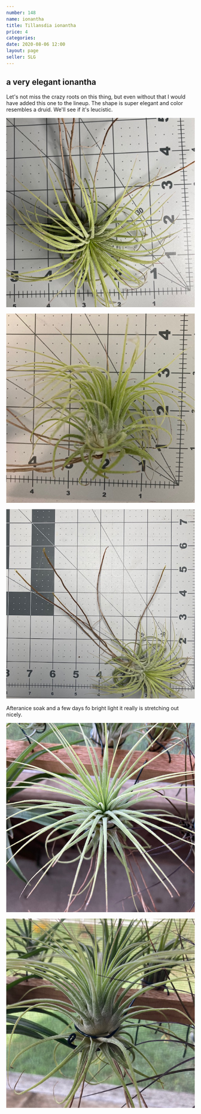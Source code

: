 ```yaml
---
number: 148
name: ionantha
title: Tillansdia ionantha
price: 4
categories: 
date: 2020-08-06 12:00
layout: page
seller: SLG
---
```

## a very elegant ionantha

Let's not miss the crazy roots on this thing, but even without that I would have added this one to the lineup. The shape is super elegant and color resembles a druid. We'll see if it's leucistic.

!["Tillandsia ionantha"](/i/IMG_0610.jpeg "Tillandsia ionantha")

!["Tillandsia ionantha"](/i/IMG_0611.jpeg "Tillandsia ionantha")

!["Tillandsia ionantha"](/i/IMG_0612.jpeg "Tillandsia ionantha")

Afteranice soak and a few days fo bright light it really is stretching out nicely.

!["Tillandsia ionantha"](/i/IMG_0683.jpeg "Tillandsia ionantha")

!["Tillandsia ionantha"](/i/IMG_0684.jpeg "Tillandsia ionantha")
